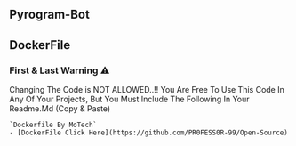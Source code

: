 ## Pyrogram-Bot

## DockerFile

### First & Last Warning ⚠️
Changing The Code is NOT ALLOWED..!! You Are Free To Use This Code In Any Of Your Projects, But You Must Include The Following In Your Readme.Md (Copy & Paste)

```
`Dockerfile By MoTech`
- [DockerFile Click Here](https://github.com/PR0FESS0R-99/Open-Source)
```
